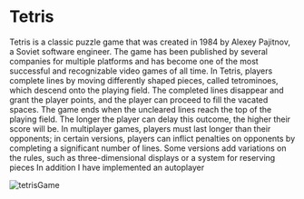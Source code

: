 # Tetris
Tetris is a classic puzzle game that was created in 1984 by Alexey Pajitnov, a Soviet software engineer. The game has been published by several companies for multiple platforms and has become one of the most successful and recognizable video games of all time. In Tetris, players complete lines by moving differently shaped pieces, called tetrominoes, which descend onto the playing field. The completed lines disappear and grant the player points, and the player can proceed to fill the vacated spaces. The game ends when the uncleared lines reach the top of the playing field. The longer the player can delay this outcome, the higher their score will be. In multiplayer games, players must last longer than their opponents; in certain versions, players can inflict penalties on opponents by completing a significant number of lines. Some versions add variations on the rules, such as three-dimensional displays or a system for reserving pieces
In addition I have implemented an autoplayer


![tetrisGame](https://github.com/kwaleko/Tetris/assets/20809216/f131248f-73e9-490e-a601-5f2f00ef3791)
